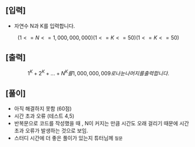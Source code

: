## [입력]
- 자연수 N과 K를 입력합니다.
```math
(1 <= N <= 1,000,000,000)
(1 <= K <= 50)
(1 <= K <= 50)
```
## [출력]
```math
1^K + 2^K + ... + N^K 를 1,000,000,009로 나눈 나머지를 출력합니다.
```
## [풀이]
- 아직 해결하지 못함 (60점)
- 시간 초과 오류 (테스트 4,5)
- 반복문으로 코드를 작성했을 때 , N이 커지는 만큼 시간도 오래 걸리기 때문에 시간 초과 오류가 발생하는 것으로 보임.
- 스터디 시간에 더 좋은 풀이가 있는지 튜터님께 `질문`